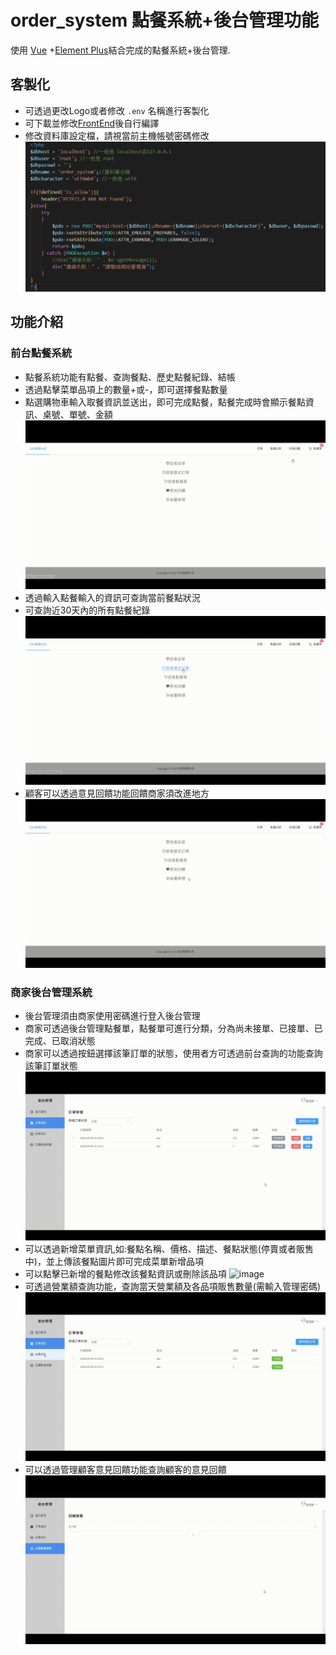 # order_system 點餐系統+後台管理功能

使用 [Vue](https://cn.vuejs.org/) +[Element Plus](https://element-plus.org/en-US/)結合完成的點餐系統+後台管理.

## 客製化
- 可透過更改Logo或者修改 `.env` 名稱進行客製化
- 可下載並修改[FrontEnd](https://github.com/ItingLai/order_system_Frontend)後自行編譯
- 修改資料庫設定檔，請視當前主機帳號密碼修改
  ![image](https://github.com/ItingLai/order_system/blob/main/docs/img/config_setting.png)

## 功能介紹
### 前台點餐系統
- 點餐系統功能有點餐、查詢餐點、歷史點餐紀錄、結帳
- 透過點擊菜單品項上的數量+或-，即可選擇餐點數量
- 點選購物車輸入取餐資訊並送出，即可完成點餐，點餐完成時會顯示餐點資訊、桌號、單號、金額
![image](https://github.com/ItingLai/order_system/blob/main/docs/img/點餐.gif)
- 透過輸入點餐輸入的資訊可查詢當前餐點狀況
- 可查詢近30天內的所有點餐紀錄
![image](https://github.com/ItingLai/order_system/blob/main/docs/img/歷史訂單.gif)
- 顧客可以透過意見回饋功能回饋商家須改進地方
![image](https://github.com/ItingLai/order_system/blob/main/docs/img/評論.gif)
### 商家後台管理系統
- 後台管理須由商家使用密碼進行登入後台管理
- 商家可透過後台管理點餐單，點餐單可進行分類，分為尚未接單、已接單、已完成、已取消狀態
- 商家可以透過按鈕選擇該筆訂單的狀態，使用者方可透過前台查詢的功能查詢該筆訂單狀態
![image](https://github.com/ItingLai/order_system/blob/main/docs/img/訂單.gif)
- 可以透過新增菜單資訊,如:餐點名稱、價格、描述、餐點狀態(停賣或者販售中)，並上傳該餐點圖片即可完成菜單新增品項
- 可以點擊已新增的餐點修改該餐點資訊或刪除該品項
![image](https://github.com/ItingLai/order_system/blob/main/docs/img/後台菜單管理.gif)
- 可透過營業額查詢功能，查詢當天營業額及各品項販售數量(需輸入管理密碼)
![image](https://github.com/ItingLai/order_system/blob/main/docs/img/銷售紀錄.gif)
- 可以透過管理顧客意見回饋功能查詢顧客的意見回饋
![image](https://github.com/ItingLai/order_system/blob/main/docs/img/回饋總覽.gif)
